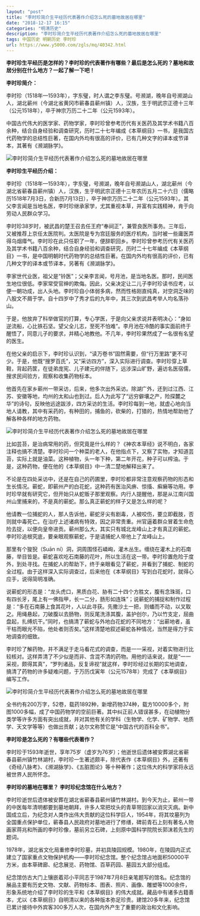 ```yaml
---
layout: "post"
title: "李时珍简介生平经历代表著作介绍怎么死的墓地故居在哪里"
date: "2018-12-17 16:15"
categories: "明清历史"
description: "李时珍简介生平经历代表著作介绍怎么死的墓地故居在哪里"
tags: 中国历史 明朝历史 李时珍
url: https://www.y5000.com/zgls/mq/40342.html
---
```






**李时珍生平经历是怎样的？李时珍的代表著作有哪些？最后是怎么死的？墓地和故居分别在什么地方？一起了解一下吧！**

 **李时珍简介：**

李时珍（1518年—1593年），字东璧，时人谓之李东璧。号濒湖，晚年自号濒湖山人，湖北蕲州（今湖北省黄冈市蕲春县蕲州镇）人，汉族，生于明武宗正德十三年（公元1518年），卒于神宗万历二十二年（公元1593年）。

中国古代伟大的医学家、药物学家，李时珍曾参考历代有关医药及其学术书籍八百余种，结合自身经验和调查研究，历时二十七年编成《本草纲目》一书，是我国古代药物学的总结性巨著，在国内外均有很高的评价，已有几种文字的译本或节译本，其著有《濒湖脉学》。

![李时珍简介生平经历代表著作介绍怎么死的墓地故居在哪里](https://img.y5000.com/uploads/allimg/190119/dc0ef6b95a38eaeb12c5060c08f88c3c.jpg)

 **李时珍生平经历介绍：**

李时珍（1518年—1593年），字东璧，号濒湖，晚年自号濒湖山人，湖北蕲州（今湖北省蕲春县蕲州镇）人，汉族，生于明武宗正德十三年农历五月二十六日（儒略历1518年7月3日，合新历7月13日），卒于神宗万历二十二年（公元1593年）。其父李言闻是当地名医，李时珍继承家学，尤其重视本草，并富有实践精神，肯于向劳动人民群众学习。

李时珍38岁时，被武昌的楚王召去任王府“奉祠正”，兼管良医所事务。三年后，又被推荐上京任太医院判。太医院是专为宫廷服务的医疗机构，当时被一些庸医弄得乌烟瘴气。李时珍在此只任职了一年，便辞职回乡。李时珍曾参考历代有关医药及其学术书籍八百余种，结合自身经验和调查研究，历时二十七年编成《本草纲目》一书，是中国明朝时代药物学的总结性巨著。在国内外均有很高的评价，已有几种文字的译本或节译本，另著有《濒湖脉学》。

李家世代业医，祖父是“铃医”；父亲李言闻，号月池，是当地名医。那时，民间医生地位很低。李家常受官绅的欺侮。因此，父亲决定让二儿子李时珍读书应考，以便一朝功成，出人头地。李时珍自小体弱多病，然而性格刚直纯真，对空洞乏味的八股文不屑于学。自十四岁中了秀才后的九年中，其三次到武昌考举人均名落孙山。

于是，他放弃了科举做官的打算，专心学医，于是向父亲求说并表明决心：“身如逆流船，心比铁石坚。望父全儿志，至死不怕难”。李月池在冷酷的事实面前终于醒悟了，同意儿子的要求，并精心地教他。不几年，李时珍果然成了一名很有名望的医生。

在他父亲的启示下，李时珍认识到，“读万卷书”固然需要，但“行万里路”更不可少。于是，他既“搜罗百氏”，又“采访四方”，深入实际进行调查。李时珍穿上草鞋，背起药筐，在徒弟庞宪、儿子建元的伴随下，远涉深山旷野，遍访名医宿儒，搜求民间验方，观察和收集药物标本。

他首先在家乡蕲州一带采访，后来，他多次出外采访。除湖广外，还到过江西、江苏、安徽等地，均州的太和山也到过。后人为此写了“远穷僻壤之产，险探麓之华”的诗句，反映他远途跋涉，四方采访的生活。李时珍每到一地，就虚心地向当地人请教，其中有采药的，有种田的，捕鱼的，砍柴的，打猎的，热情地帮助他了解各种各样的地方药物。

![李时珍简介生平经历代表著作介绍怎么死的墓地故居在哪里](https://img.y5000.com/uploads/allimg/190119/89514c305f40ee37fdb4546f15b01255.jpg)

比如芸苔，是治病常用的药，但究竟是什么样的？《神农本草经》说不明白，各家注释也搞不清楚。李时珍问一个种菜的老人，在他指点下，又察了实物，才知道芸苔，实际上就是油菜。这种植物，头一年下种，第二年开花，种子可以榨油。于是，这种药物，便在他的《本草纲目》中一清二楚地解释出来了。

不论是在四处采访中，还是在自己的药圃里，李时珍都非常注意观察药物的形态和生长情况。蕲蛇，即蕲州产的白花蛇，这种药有医治风痹、惊搐、癣癞等功用。李时珍早就有研究它，但开始只从蛇贩子那里观察。内行人提醒他，那是从江南兴国州山里捕来的，不是真的蕲蛇。那么真正蕲蛇的样子又是怎么样的呢？

他请教一位捕蛇的人，那人告诉他，蕲蛇牙尖有剧毒，人被咬伤，要立即截肢，否则就中毒死亡。在治疗上述诸病有特效，因之非常贵重。州官逼着群众冒着生命危险去捉，以便向皇帝进贡。蕲州那么大，其实只有城北龙峰山上才有真正的蕲蛇。李时珍追根究底，要亲眼观察蕲蛇，于是请捕蛇人带他上了龙峰山上。

那里有个狻猊（Suān
ní）洞，洞周围怪石嶙峋，灌木丛生。缠绕在灌木上的石南藤，举目皆是。蕲蛇喜欢吃石南藤的花叶，所以生活在这一带。李时珍置危险于度外，到处寻找。在捕蛇人的帮助下，终于亲眼看见了蕲蛇，并看到了捕蛇、制蛇的全过程。由于这样深入实际调查过，后来他在《本草纲目》写到白花蛇时，就得心应手，说得简明准确。

说蕲蛇的形态是：“龙头虎口，黑质白花、胁有二十四个方胜文，腹有念珠斑，口有四长牙，尾上有一佛指甲，长一二分，肠形如连珠”；说蕲蛇的捕捉和制作过程是：“多在石南藤上食其花叶，人以此寻获。先撒沙土一把，则蟠而不动，以叉取之。用绳悬起，刀破腹以去肠物，则反尾洗涤其腹，盖护创尔，乃以竹支定，屈曲盘起，扎缚炕干。”同时，也搞清了蕲蛇与外地白花蛇的不同地方：“出蕲地者，虽干枯而眼光不陷，他处者则否矣。”这样清楚地叙述蕲蛇各种情况，当然是得力于实地调查的细致。

李时珍了解药物，并不满足于走马看花式的调查，而是一一采视，对着实物进行比较核对。这样弄清了不少似是而非、含混不清的药物。用他的话来说，就是“一一采视，颇得其真”，“罗列诸品，反复谛视”就这样，李时珍经过长期的实地调查，搞清了药物的许多疑难问题，于万历戊寅年（公元1578年）完成了《本草纲目》编写工作。

![李时珍简介生平经历代表著作介绍怎么死的墓地故居在哪里](https://img.y5000.com/uploads/allimg/190119/17b006440072c13d2053d8d1cec0fa40.png)

全书约有200万字，52卷，载药1892种，新增药物374种，载方10000多个，附图1000多幅，成了中国药物学的空前巨著。其中纠正前人错误甚多，在动植物分类学等许多方面有突出成就，并对其他有关的学科（生物学、化学、矿物学、地质学、天文学等等）也做出贡献；达尔文称赞它是“中国古代的百科全书”。

 **李时珍是怎么死的？有哪些代表著作？**

李时珍于1593年逝世，享年75岁（虚岁为76岁）；他逝世后遗体被安葬湖北省蕲春县蕲州镇竹林湖村，李时珍一生著述颇丰，除代表作《本草纲目》外，还著有《奇经八脉考》、《濒湖脉学》、《五脏图论》等十种著作；这位伟大的科学家将永远被世界人民所怀念。

 **李时珍的墓地在哪里？** **李时珍纪念馆在什么地方？**

李时珍逝世后遗体被安葬在湖北省蕲春县蕲州镇竹林湖村。到今天为止，蕲州一带的中医每年清明都要到墓地朝拜，许多人常把坟头的青草带回家以消灾灭病。新中国成立后，为纪念对人类作出伟大贡献的这位科学巨人，1954年，将其坟墓列为全国重点保护单位，蕲春县人民政府对墓地进行了修缮，碑前青石上刻有著名人物画家蒋兆和所画的李时珍像，墓前另立石碑，上刻原中国科学院院长郭沫若先生的题词。

1978年，湖北省文化局重修李时珍墓，并初具陵园规模。1980年，在陵园内正式建立了国家重点文物保护机构——李时珍纪念馆。整个纪念馆占地面积50000平方米，由本草碑廊、纪念展览、药物馆、百草药园、墓园五大部分组成。

纪念馆仿古大门上镶嵌着邓小平同志于1987年7月8日亲笔题写的馆名。纪念馆的展品主要有历史文物、文献、药物标本、图表、照片、画像、雕塑等1000余件，形象系统地介绍了李时珍的生平和《本草纲目》的伟大成就。藏品中有诸多古籍善本，尤以《本草纲目》自明清以来的各种版本弥足珍贵。建馆20多年来，纪念馆已累计接待中外宾客300多万人次，在国内外产生了重要的政治和文化影响。  
